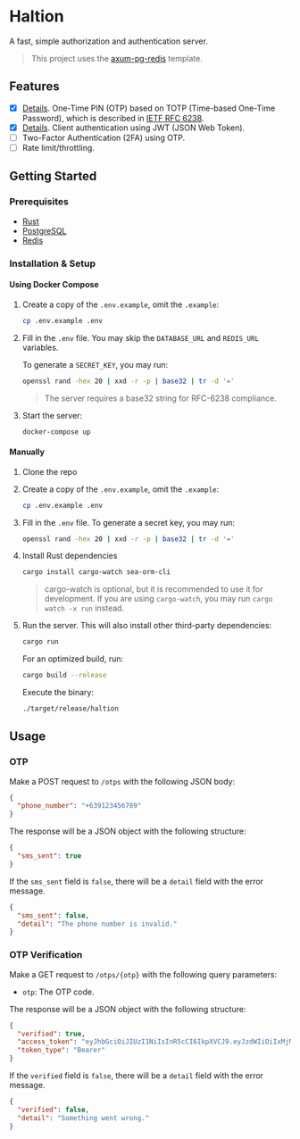 # Haltion

A fast, simple authorization and authentication server.

> This project uses the [axum-pg-redis](https://github.com/hjuhalc/axum-pg-redis) template.

## Features

- [x] [Details](./docs/README.md). One-Time PIN (OTP) based on TOTP (Time-based One-Time Password), which is described in [IETF RFC 6238](https://www.rfc-editor.org/rfc/rfc6238).
- [x] [Details](./docs/README.md). Client authentication using JWT (JSON Web Token).
- [ ] Two-Factor Authentication (2FA) using OTP.
- [ ] Rate limit/throttling.

## Getting Started

### Prerequisites

- [Rust](https://www.rust-lang.org/tools/install)
- [PostgreSQL](https://www.postgresql.org/download/)
- [Redis](https://redis.io/download)

### Installation & Setup

#### Using Docker Compose

1. Create a copy of the `.env.example`, omit the `.example`:

    ```sh
    cp .env.example .env
    ```

2. Fill in the `.env` file. You may skip the `DATABASE_URL` and `REDIS_URL` variables.

    To generate a `SECRET_KEY`, you may run:

    ```sh
    openssl rand -hex 20 | xxd -r -p | base32 | tr -d '='
    ```

    > The server requires a base32 string for RFC-6238 compliance.

3. Start the server:

    ```sh
    docker-compose up
    ```

#### Manually

1. Clone the repo

2. Create a copy of the `.env.example`, omit the `.example`:

    ```sh
    cp .env.example .env
    ```

3. Fill in the `.env` file. To generate a secret key, you may run:

    ```sh
    openssl rand -hex 20 | xxd -r -p | base32 | tr -d '='
    ```

4. Install Rust dependencies

    ```sh
    cargo install cargo-watch sea-orm-cli
    ```

    > cargo-watch is optional, but it is recommended to use it for development. If you are using `cargo-watch`, you may run `cargo watch -x run` instead.

5. Run the server. This will also install other third-party dependencies:

    ```sh
    cargo run
    ```

    For an optimized build, run:

    ```sh
    cargo build --release
    ```

    Execute the binary:

    ```sh
    ./target/release/haltion
    ```

## Usage

### OTP

Make a POST request to `/otps` with the following JSON body:

```json
{
  "phone_number": "+639123456789"
}
```

The response will be a JSON object with the following structure:

```json
{
  "sms_sent": true
}
```

If the `sms_sent` field is `false`, there will be a `detail` field with the error message.

```json
{
  "sms_sent": false,
  "detail": "The phone number is invalid."
}
```

### OTP Verification

Make a GET request to `/otps/{otp}` with the following query parameters:

- `otp`: The OTP code.

The response will be a JSON object with the following structure:

```json
{
  "verified": true,
  "access_token": "eyJhbGciOiJIUzI1NiIsInR5cCI6IkpXVCJ9.eyJzdWIiOiIxMjM0NTY3ODkwIiwibmFtZSI6IkpvaG4gRG9lIiwiaWF0IjoxNTE2MjM5MDIyfQ.SflKxwRJSMeKKF2QT4fwpMeJf36POk6yJV_adQssw5c",
  "token_type": "Bearer"
}
```

If the `verified` field is `false`, there will be a `detail` field with the error message.

```json
{
  "verified": false,
  "detail": "Something went wrong."
}
```
